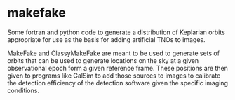 # makefake
Some fortran and python code to generate a distribution of Keplarian orbits
appropriate for use as the basis for adding artificial TNOs to images.

MakeFake and ClassyMakeFake are meant to be used to generate sets of orbits
that can be used to generate locations on the sky at a given observational
epoch form a given reference frame.  These positions are then given to programs
like GalSim to add those sources to images to calibrate the detection 
efficiency of the detection software given the specific imaging conditions.

